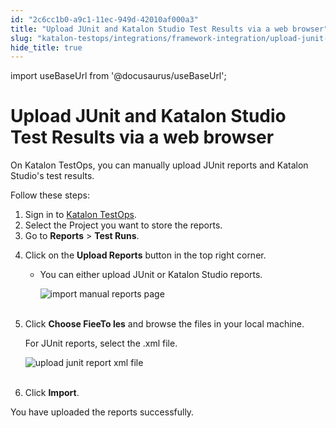 ```yaml
---
id: "2c6cc1b0-a9c1-11ec-949d-42010af000a3"
title: "Upload JUnit and Katalon Studio Test Results via a web browser"
slug: "katalon-testops/integrations/framework-integration/upload-junit-and-katalon-studio-test-results-via-a-web-browser"
hide_title: true
---
```

import useBaseUrl from '@docusaurus/useBaseUrl';


# <a id="id" class="anchor_top_offset"/><a id="ariaid-title1" class="anchor_top_offset"/> Upload JUnit and Katalon Studio Test Results via a web browser

<p xmlns="http://www.w3.org/1999/xhtml" className="p">On Katalon TestOps, you can manually upload JUnit reports and   Katalon Studio's test results.</p> 
<p xmlns="http://www.w3.org/1999/xhtml" className="p">Follow these steps:</p> 
<ol xmlns="http://www.w3.org/1999/xhtml" className="ol"><li className="li">Sign in to <a className="xref j-external-link" href="https://testops.katalon.io/login" target="_blank">Katalon       TestOps</a>.</li><li className="li">Select the Project you want to store the reports.</li><li className="li">Go to <strong className="ph b">Reports</strong> &gt; <strong className="ph b">Test       Runs</strong>.</li><li className="li">     <p className="p">Click on the <strong className="ph b">Upload Reports</strong> button in the top       right corner.</p><ul className="ul"><li className="li"><p className="p">You can either upload JUnit or Katalon Studio reports.</p>         <p className="p">           <img className="image" src={useBaseUrl("https://github.com/katalon-studio/docs-images/raw/master/katalon-analytics/docs/testops-revamp-aug-junit-upload/import-manual-report-page-2.png")} alt="import manual reports page" /><br /><br />         </p>       </li></ul></li><li className="li">     <p className="p">Click <strong className="ph b">Choose FieeTo les</strong> and browse the files in your       local machine.</p>     <p className="p">For JUnit reports, select the .xml file.</p>     <p className="p">       <img className="image" src={useBaseUrl("https://github.com/katalon-studio/docs-images/raw/master/katalon-analytics/docs/testops-revamp-aug-junit-upload/search-junit-file-2.png")} alt="upload junit report xml file" /><br /><br />     </p>   </li><li className="li">     <p className="p">Click <strong className="ph b">Import</strong>.</p>   </li></ol> 
<p xmlns="http://www.w3.org/1999/xhtml" className="p">You have uploaded the reports successfully.</p> 
